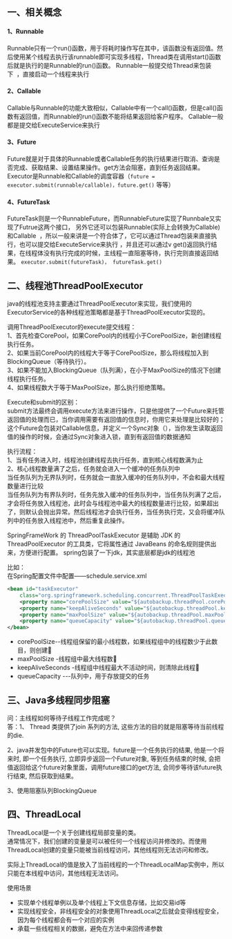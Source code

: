 ## 一、相关概念
#### 1、Runnable
Runnable只有一个run()函数，用于将耗时操作写在其中，该函数没有返回值。然后使用某个线程去执行该runnable即可实现多线程，Thread类在调用start()函数后就是执行的是Runnable的run()函数。 Runnable一般提交给Thread来包装下  ，直接启动一个线程来执行

#### 2、Callable
Callable与Runnable的功能大致相似，Callable中有一个call()函数，但是call()函数有返回值，而Runnable的run()函数不能将结果返回给客户程序。 Callable一般都是提交给ExecuteService来执行

#### 3、Future
Future就是对于具体的Runnable或者Callable任务的执行结果进行取消、查询是否完成、获取结果、设置结果操作。get方法会阻塞，直到任务返回结果。 Executor是Runnable和Callable的调度容器（`future = executor.submit(runnable/callable)，future.get()` 等等）

#### 4、FutureTask
FutureTask则是一个RunnableFuture<V>，而RunnableFuture实现了Runnbale又实现了Futrue<V>这两个接口， 另外它还可以包装Runnable(实际上会转换为Callable)和Callable  <V>，所以一般来讲是一个符合体了，它可以通过Thread包装来直接执行，也可以提交给ExecuteService来执行 ，并且还可以通过v get()返回执行结果，在线程体没有执行完成的时候，主线程一直阻塞等待，执行完则直接返回结果。 `executor.submit(futureTask)， futureTask.get()`

## 二、线程池ThreadPoolExecutor
java的线程池支持主要通过ThreadPoolExecutor来实现，我们使用的ExecutorService的各种线程池策略都是基于ThreadPoolExecutor实现的。

调用ThreadPoolExecutor的execute提交线程：  
1、首先检查CorePool，如果CorePool内的线程小于CorePoolSize，新创建线程执行任务。  
2、如果当前CorePool内的线程大于等于CorePoolSize，那么将线程加入到BlockingQueue（等待执行）。  
3、如果不能加入BlockingQueue（队列满），在小于MaxPoolSize的情况下创建线程执行任务。  
4、如果线程数大于等于MaxPoolSize，那么执行拒绝策略。

Execute和submit的区别：  
submit方法最终会调用execute方法来进行操作，只是他提供了一个Future来托管返回值的处理而已，当你调用需要有返回值的信息时，你用它来处理是比较好的；这个Future会包装对Callable信息，并定义一个Sync对象（），当你发生读取返回值的操作的时候，会通过Sync对象进入锁，直到有返回值的数据通知

执行流程：  
1、当有任务进入时，线程池创建线程去执行任务，直到核心线程数满为止  
2、核心线程数量满了之后，任务就会进入一个缓冲的任务队列中  
当任务队列为无界队列时，任务就会一直放入缓冲的任务队列中，不会和最大线程数量进行比较  
当任务队列为有界队列时，任务先放入缓冲的任务队列中，当任务队列满了之后，才会将任务放入线程池，此时会与线程池中最大的线程数量进行比较，如果超出了，则默认会抛出异常。然后线程池才会执行任务，当任务执行完，又会将缓冲队列中的任务放入线程池中，然后重复此操作。

SpringFrameWork 的 ThreadPoolTaskExecutor 是辅助 JDK 的 ThreadPoolExecutor 的工具类，它将属性通过 JavaBeans 的命名规则提供出来，方便进行配置。 spring包装了一下jdk，其实底层都是jdk的线程池

比如：  
在Spring配置文件中配置——schedule.service.xml
```xml
<bean id="taskExecutor"
	class="org.springframework.scheduling.concurrent.ThreadPoolTaskExecutor">
	<property name="corePoolSize" value="${autobackup.threadPool.corePoolSize}" />
	<property name="keepAliveSeconds" value="${autobackup.threadPool.keepAliveSeconds}" />
	<property name="maxPoolSize" value="${autobackup.threadPool.maxPoolSize}" />
	<property name="queueCapacity" value="${autobackup.threadPool.queueCapacity}" />
</bean>
```

* corePoolSize--线程组保留的最小线程数，如果线程组中的线程数少于此数目，则创建  
* maxPoolSize -线程组中最大线程数  
* keepAliveSeconds -线程组中线程最大不活动时间，则清除此线程  
* queueCapacity ---队列中，用于存放提交的任务


## 三、Java多线程同步阻塞

问：主线程如何等待子线程工作完成呢？  
答：1、 Thread 类提供了join 系列的方法, 这些方法的目的就是阻塞等待当前线程的die.

2、java并发包中的Future也可以实现。future是一个任务执行的结果, 他是一个将来时, 即一个任务执行, 立即异步返回一个Future对象, 等到任务结束的时候, 会把值返回给这个future对象里面，调用future接口的get方法, 会同步等待该future执行结束, 然后获取到结果。

3、使用阻塞队列BlockingQueue 

## 四、ThreadLocal
ThreadLocal是一个关于创建线程局部变量的类。  
通常情况下，我们创建的变量是可以被任何一个线程访问并修改的。而使用ThreadLocal创建的变量只能被当前线程访问，其他线程则无法访问和修改。


实际上ThreadLocal的值是放入了当前线程的一个ThreadLocalMap实例中，所以只能在本线程中访问，其他线程无法访问。

使用场景  
* 实现单个线程单例以及单个线程上下文信息存储，比如交易id等
* 实现线程安全，非线程安全的对象使用ThreadLocal之后就会变得线程安全，因为每个线程都会有一个对应的实例
* 承载一些线程相关的数据，避免在方法中来回传递参数



